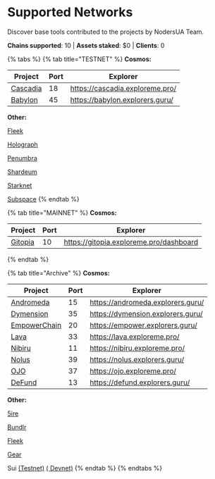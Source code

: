 # Supported Networks

Discover base tools contributed to the projects by NodersUA Team.

**Chains supported**: 10 | **Assets staked**: $0 | **Clients**: 0

{% tabs %}
{% tab title="TESTNET" %}
**Cosmos:**

<table><thead><tr><th>Project</th><th>Port</th><th data-type="content-ref">Explorer</th></tr></thead><tbody><tr><td><a href="../archive/cascadia/">Cascadia</a></td><td>18</td><td><a href="https://cascadia.exploreme.pro/">https://cascadia.exploreme.pro/</a></td></tr><tr><td><a href="../testnet/babylon/">Babylon</a></td><td>45</td><td><a href="https://babylon.explorers.guru/">https://babylon.explorers.guru/</a></td></tr></tbody></table>

**Other:**

[Fleek](../testnet/fleek-lightning/)

[Holograph](../testnet/holograph/)

[Penumbra](../testnet/penumbra/)

[Shardeum](../testnet/shardeum/)

[Starknet](../testnet/starknet/)

[Subspace](../testnet/subspace-gemini-3f/)
{% endtab %}

{% tab title="MAINNET" %}
**Cosmos:**

<table><thead><tr><th>Project</th><th>Port</th><th data-type="content-ref">Explorer</th></tr></thead><tbody><tr><td><a href="../mainnet/gitopia/">Gitopia</a></td><td>10</td><td><a href="https://gitopia.exploreme.pro/dashboard">https://gitopia.exploreme.pro/dashboard</a></td></tr></tbody></table>
{% endtab %}

{% tab title="Archive" %}
**Cosmos:**

<table><thead><tr><th>Project</th><th>Port</th><th data-type="content-ref">Explorer</th></tr></thead><tbody><tr><td><a href="../archive/andromeda/">Andromeda</a></td><td>15</td><td><a href="https://andromeda.explorers.guru/">https://andromeda.explorers.guru/</a></td></tr><tr><td><a href="../archive/dimension/">Dymension</a></td><td>35</td><td><a href="https://dymension.explorers.guru/">https://dymension.explorers.guru/</a></td></tr><tr><td><a href="../archive/empowerchain/">EmpowerChain</a></td><td>20</td><td><a href="https://empower.explorers.guru/">https://empower.explorers.guru/</a></td></tr><tr><td><a href="../archive/lava-network/">Lava</a></td><td>33</td><td><a href="https://lava.exploreme.pro/">https://lava.exploreme.pro/</a></td></tr><tr><td><a href="../archive/nibiru/">Nibiru</a></td><td>11</td><td><a href="https://nibiru.exploreme.pro/">https://nibiru.exploreme.pro/</a></td></tr><tr><td><a href="../archive/nolus/">Nolus</a></td><td>39</td><td><a href="https://nolus.explorers.guru/">https://nolus.explorers.guru/</a></td></tr><tr><td><a href="../archive/ojo/">OJO</a></td><td>37</td><td><a href="https://ojo.exploreme.pro/">https://ojo.exploreme.pro/</a></td></tr><tr><td><a href="../archive/defund/">DeFund</a></td><td>13</td><td><a href="https://defund.explorers.guru/">https://defund.explorers.guru/</a></td></tr></tbody></table>

**Other:**

[5ire](../archive/5ire/)

[Bundlr](../archive/bundlr/)

[Fleek](../archive/fleek-ursa/)

[Gear](../archive/gear/)

Sui [(Testnet)](../archive/sui-testnet/) [( Devnet)](../archive/sui-devnet/)
{% endtab %}
{% endtabs %}
